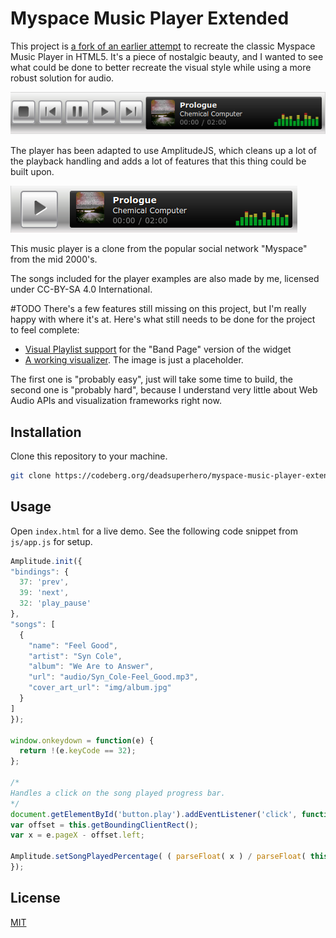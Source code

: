 # Myspace Music Player Extended

This project is [a fork of an earlier attempt](https://github.com/rodrmig/myspace-music-player)
to recreate the classic Myspace Music Player in HTML5.
It's a piece of nostalgic beauty, and I wanted to see what could be done to
better recreate the visual style while using a more robust solution for audio.

![Band Player](img/example-1.png)

The player has been adapted to use AmplitudeJS, which cleans up a lot of the
playback handling and adds a lot of features that this thing could be built upon.

![Profile Player](img/example-2.png)

This music player is a clone from the popular social network "Myspace" from the mid 2000's.

The songs included for the player examples are also made by me,
licensed under CC-BY-SA 4.0 International.

#TODO
There's a few features still missing on this project, but I'm really happy with
where it's at. Here's what still needs to be done for the project to feel complete:

* [Visual Playlist support](https://codeberg.org/deadsuperhero/myspace-music-player-extended/issues/1) for the "Band Page" version of the widget
* [A working visualizer](https://codeberg.org/deadsuperhero/myspace-music-player-extended/issues/2). The image is just a placeholder.

The first one is "probably easy", just will take some time to build,
the second one is "probably hard", because I understand very little about
Web Audio APIs and visualization frameworks right now.

## Installation

Clone this repository to your machine.

```bash
git clone https://codeberg.org/deadsuperhero/myspace-music-player-extended
```

## Usage
Open `index.html` for a live demo. See the following code snippet from `js/app.js` for setup.

```javascript
Amplitude.init({
"bindings": {
  37: 'prev',
  39: 'next',
  32: 'play_pause'
},
"songs": [
  {
    "name": "Feel Good",
    "artist": "Syn Cole",
    "album": "We Are to Answer",
    "url": "audio/Syn_Cole-Feel_Good.mp3",
    "cover_art_url": "img/album.jpg"
  }
]
});

window.onkeydown = function(e) {
  return !(e.keyCode == 32);
};

/*
Handles a click on the song played progress bar.
*/
document.getElementById('button.play').addEventListener('click', function( e ){
var offset = this.getBoundingClientRect();
var x = e.pageX - offset.left;

Amplitude.setSongPlayedPercentage( ( parseFloat( x ) / parseFloat( this.offsetWidth) ) * 100 );
});
```

## License
[MIT](https://choosealicense.com/licenses/mit/)
